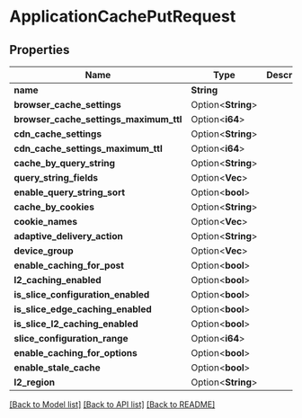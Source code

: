# ApplicationCachePutRequest

## Properties

Name | Type | Description | Notes
------------ | ------------- | ------------- | -------------
**name** | **String** |  | 
**browser_cache_settings** | Option<**String**> |  | [optional]
**browser_cache_settings_maximum_ttl** | Option<**i64**> |  | [optional]
**cdn_cache_settings** | Option<**String**> |  | [optional]
**cdn_cache_settings_maximum_ttl** | Option<**i64**> |  | [optional]
**cache_by_query_string** | Option<**String**> |  | [optional]
**query_string_fields** | Option<**Vec<String>**> |  | [optional]
**enable_query_string_sort** | Option<**bool**> |  | [optional]
**cache_by_cookies** | Option<**String**> |  | [optional]
**cookie_names** | Option<**Vec<String>**> |  | [optional]
**adaptive_delivery_action** | Option<**String**> |  | [optional]
**device_group** | Option<**Vec<i32>**> |  | [optional]
**enable_caching_for_post** | Option<**bool**> |  | [optional]
**l2_caching_enabled** | Option<**bool**> |  | [optional]
**is_slice_configuration_enabled** | Option<**bool**> |  | [optional]
**is_slice_edge_caching_enabled** | Option<**bool**> |  | [optional]
**is_slice_l2_caching_enabled** | Option<**bool**> |  | [optional]
**slice_configuration_range** | Option<**i64**> |  | [optional]
**enable_caching_for_options** | Option<**bool**> |  | [optional]
**enable_stale_cache** | Option<**bool**> |  | [optional]
**l2_region** | Option<**String**> |  | [optional]

[[Back to Model list]](../README.md#documentation-for-models) [[Back to API list]](../README.md#documentation-for-api-endpoints) [[Back to README]](../README.md)


